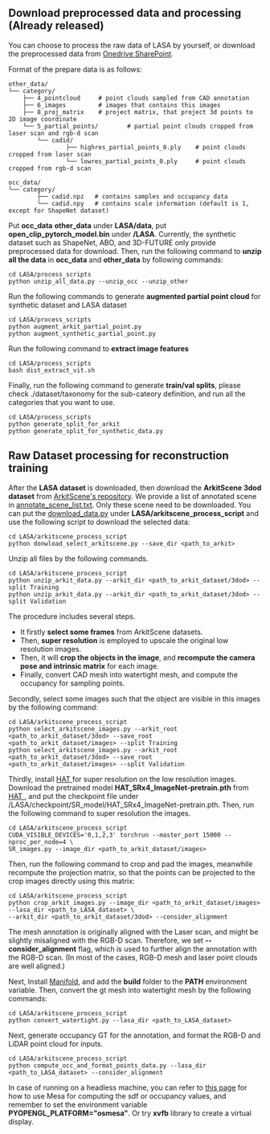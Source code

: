 ## Download preprocessed data and processing (Already released)
You can choose to process the raw data of LASA by yourself, or download the preprocessed data from <a href="https://cuhko365.sharepoint.com/:f:/s/CUHKSZ_SSE_GAP-Lab2/Eu_V8OWr7VdDj--6xzWm2AwBuJsDBOLHA2z09D29cQtq_g?e=fkEpPo">Onedrive SharePoint<a/>. 

Format of the prepare data is as follows:
```
other_data/
└── category/
    ├── 4_pointcloud     # point clouds sampled from CAD annotation
    ├── 6_images         # images that contains this images
    ├── 8_proj_matrix    # project matrix, that project 3d points to 2D image coordinate
    └── 5_partial_points/        # partial point clouds cropped from laser scan and rgb-d scan
        └── cadid/
                ├── highres_partial_points_0.ply    # point clouds cropped from laser scan
                └── lowres_partial_points_0.ply    	# point clouds cropped from rgb-d scan
 
occ_data/
└── category/
        ├── cadid.npz   # contains samples and occupancy data 
        └── cadid.npy   # contains scale information (default is 1, except for ShapeNet dataset)
```
Put **occ_data** **other_data** under **LASA/data**, put **open_clip_pytorch_model.bin** under **/LASA**. 
Currently, the synthetic dataset such as ShapeNet, ABO, and 3D-FUTURE only provide preprocessed data for download. 
Then, run the following command to **unzip all the data** in **occ_data** and **other_data** by following commands:
```angular2html
cd LASA/process_scripts
python unzip_all_data.py --unzip_occ --unzip_other
```
Run the following commands to generate **augmented partial point cloud** for synthetic dataset and LASA dataset
```angular2html
cd LASA/process_scripts
python augment_arkit_partial_point.py
python augment_synthetic_partial_point.py
```
Run the following command to **extract image features**
```angular2html
cd LASA/process_scripts
bash dist_extract_vit.sh
```
Finally, run the following command to generate **train/val splits**, please check ./dataset/taxonomy for the sub-cateory definition, and 
run all the categories that you want to use.
```angular2html
cd LASA/process_scripts
python generate_split_for_arkit
python generate_split_for_synthetic_data.py
```

## Raw Dataset processing for reconstruction training
After the **LASA dataset** is downloaded, then download the **ArkitScene 3dod dataset** from <a href="https://github.com/apple/ARKitScenes">ArkitScene's repository</a>. We provide a list of annotated scene in
<a href=https://github.com/GAP-LAB-CUHK-SZ/LASA/arkitscene_process_script/annotate_scene_list.txt>annotate_scene_list.txt</a>. Only these scene need to be downloaded.
You can put the <a href="https://github.com/apple/ARKitScenes/blob/main/download_data.py">download_data.py</a> under **LASA/arkitscene_process_script** and use the following script to download the selected data:
```angular2html
cd LASA/arkitscene_process_script
python donwload_select_arkitscene.py --save_dir <path_to_arkit>
```
Unzip all files by the following commands.
```angular2html
cd LASA/arkitscene_process_script
python unzip_arkit_data.py --arkit_dir <path_to_arkit_dataset/3dod> --split Training
python unzip_arkit_data.py --arkit_dir <path_to_arkit_dataset/3dod> --split Validation
```
The procedure includes several steps. 
- It firstly **select some frames** from ArkitScene datasets.
- Then, **super resolution** is employed to upscale the original low resolution images.
- Then, it will **crop the objects in the image**, and **recompute the camera pose and 
intrinsic matrix** for each image. 
- Finally, convert CAD mesh into watertight mesh, and compute the occupancy for sampling points.

Secondly, select some images such that the object are visible in this images by the following command:
```angular2html
cd LASA/arkitscene_process_script
python select_arkitscene_images.py --arkit_root <path_to_arkit_dataset/3dod> --save_root <path_to_arkit_dataset/images> --split Training
python select_arkitscene_images.py --arkit_root <path_to_arkit_dataset/3dod> --save_root <path_to_arkit_dataset/images> --split Validation
```
Thirdly, install <a href="https://github.com/XPixelGroup/HAT"> HAT <a/> for super resolution on the low resolution images.
Download the pretrained model **HAT_SRx4_ImageNet-pretrain.pth** from <a href="https://github.com/XPixelGroup/HAT"> HAT <a/>, 
and put the checkpoint file under /LASA/checkpoint/SR_model/HAT_SRx4_ImageNet-pretrain.pth. 
Then, run the following command to super resolution the images.
```angular2html
cd LASA/arkitscene_process_script
CUDA_VISIBLE_DEVICES='0,1,2,3' torchrun --master_port 15000 --nproc_per_node=4 \
SR_images.py --image_dir <path_to_arkit_dataset/images>
```
Then, run the following command to crop and pad the images, meanwhile recompute the projection matrix, so
that the points can be projected to the crop images directly using this matrix:
```angular2html
cd LASA/arkitscene_process_script
python crop_arkit_images.py --image_dir <path_to_arkit_dataset/images> --lasa_dir <path_to_LASA_dataset> \
--arkit_dir <path_to_arkit_dataset/3dod> --consider_alignment
```
The mesh annotation is originally aligned with the Laser scan, and might be slightly misaligned with the RGB-D scan.
Therefore, we set **--consider_alignment** flag, which is used to further align the annotation with the RGB-D scan. 
(In most of the cases, RGB-D mesh and laser point clouds are well aligned.)

Next, Install <a href="https://github.com/hjwdzh/Manifold">Manifold</a>, and add the **build** folder to
the **PATH** environment variable. Then, convert the gt mesh into watertight mesh by the following commands:
```angular2html
cd LASA/arkitscene_process_script
python convert_watertight.py --lasa_dir <path_to_LASA_dataset>
```


Next, generate occupancy GT for the annotation, and format the RGB-D and LiDAR point cloud for inputs.
```angular2html
cd LASA/arkitscene_process_script
python compute_occ_and_format_points_data.py --lasa_dir <path_to_LASA_dataset> --consider_alignment
```
In case of running on a headless machine, you can refer to 
<a href="https://pyrender.readthedocs.io/en/latest/install/index.html?highlight=ssh#getting-pyrender-working-with-osmesa">this page</a> for
how to use Mesa for computing the sdf or occupancy values, and remember to set the environment variable **PYOPENGL_PLATFORM="osmesa"**. 
Or try **xvfb** library to create a virtual display. 